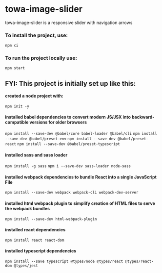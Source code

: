 # towa-image-slider

towa-image-slider is a responsive slider with navigation arrows

### To install the project, use:
```bash
npm ci
```

### To run the project locally use:
```bash
npm start
```


## FYI: This project is initially set up like this:

#### created a node project with:
`npm init -y`

#### installed babel dependencies to convert modern JS/JSX into backward-compatible versions for older browsers
`npm install --save-dev @babel/core babel-loader @babel/cli`
`npm install --save-dev @babel/preset-env`
`npm install --save-dev @babel/preset-react`
`npm install --save-dev @babel/preset-typescript`

#### installed sass and sass loader
`npm install -g sass`
`npm i --save-dev sass-loader node-sass`

#### installed webpack dependencies to bundle React into a single JavaScript File
`npm install --save-dev webpack webpack-cli webpack-dev-server`

#### installed html webpack plugin to simplify creation of HTML files to serve the webpack bundles
`npm install --save-dev html-webpack-plugin`

#### installed react dependencies
`npm install react react-dom`

#### installed typescript dependencies
`npm install --save typescript @types/node @types/react @types/react-dom @types/jest`
